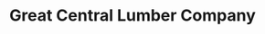 ---
title: "Great Central Lumber Company"
url: /saint-peters/great-central-lumber-company/
shop: shop
---